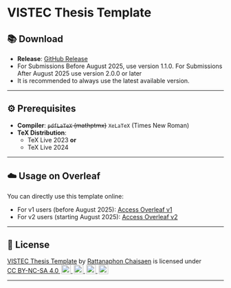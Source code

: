# VISTEC Thesis Template

## 📚 Download

- **Release**: [GitHub Release](https://github.com/xydxdy/VISTEC-thesis-template/releases)
- For Submissions Before August 2025, use version 1.1.0. For Submissions After August 2025 use version 2.0.0 or later
- It is recommended to always use the latest available version.

---

## ⚙️ Prerequisites

- **Compiler**: ~~`pdfLaTeX` (mathptmx)~~ `XeLaTeX` (Times New Roman)
- **TeX Distribution**:
  - TeX Live 2023 **or**
  - TeX Live 2024

---

## ☁️ Usage on Overleaf

You can directly use this template online:
- For v1 users (before August 2025): [Access Overleaf v1](https://www.overleaf.com/read/kycjnywvhdzt#0c025e)
- For v2 users (starting August 2025): [Access Overleaf v2](https://www.overleaf.com/read/mddvdjwsbxgb#b38ff6)

---

## 📜 License

<p xmlns:cc="http://creativecommons.org/ns#" xmlns:dct="http://purl.org/dc/terms/">
<a property="dct:title" rel="cc:attributionURL" href="https://github.com/xydxdy/VISTEC-thesis-template">VISTEC Thesis Template</a> by
<a rel="cc:attributionURL dct:creator" property="cc:attributionName" href="https://xydxdy.github.io/">Rattanaphon Chaisaen</a> is licensed under
<a href="https://creativecommons.org/licenses/by-nc-sa/4.0/?ref=chooser-v1" target="_blank" rel="license noopener noreferrer" style="display:inline-block;">
CC BY-NC-SA 4.0
<img style="height:22px!important;margin-left:3px;vertical-align:text-bottom;" src="https://mirrors.creativecommons.org/presskit/icons/cc.svg?ref=chooser-v1" alt="">
<img style="height:22px!important;margin-left:3px;vertical-align:text-bottom;" src="https://mirrors.creativecommons.org/presskit/icons/by.svg?ref=chooser-v1" alt="">
<img style="height:22px!important;margin-left:3px;vertical-align:text-bottom;" src="https://mirrors.creativecommons.org/presskit/icons/nc.svg?ref=chooser-v1" alt="">
<img style="height:22px!important;margin-left:3px;vertical-align:text-bottom;" src="https://mirrors.creativecommons.org/presskit/icons/sa.svg?ref=chooser-v1" alt="">
</a>
</p>

---

